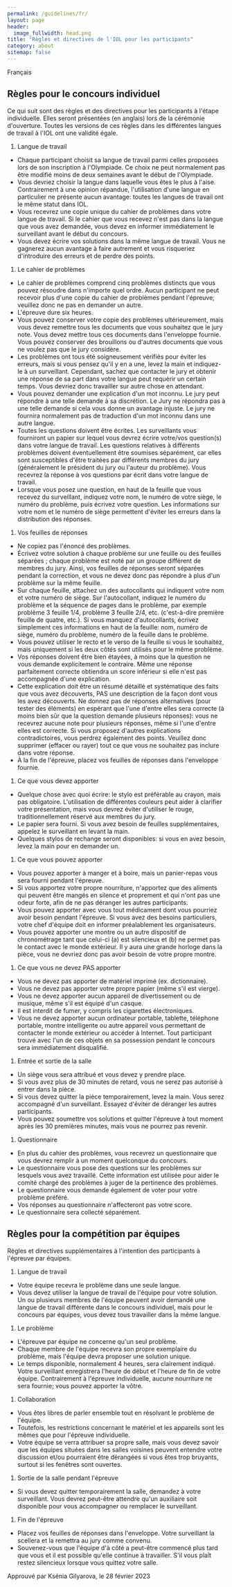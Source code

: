 ```yaml
---
permalink: /guidelines/fr/
layout: page
header:
  image_fullwidth: head.png
title: "Règles et directives de l'IOL pour les participants"
category: about
sitemap: false
---
```


Français

## Règles pour le concours individuel

Ce qui suit sont des règles et des directives pour les participants à l'étape individuelle. Elles seront présentées (en anglais) lors de la cérémonie d'ouverture. Toutes les versions de ces règles dans les différentes langues de travail à l'IOL ont une validité égale.

1. Langue de travail
  * Chaque participant choisit sa langue de travail parmi celles proposées lors de son inscription à l'Olympiade. Ce choix ne peut normalement pas être modifié moins de deux semaines avant le début de l'Olympiade.
  * Vous devriez choisir la langue dans laquelle vous êtes le plus à l'aise. Contrairement à une opinion répandue, l'utilisation d'une langue en particulier ne présente aucun avantage: toutes les langues de travail ont le même statut dans IOL.
  * Vous recevrez une copie unique du cahier de problèmes dans votre langue de travail. Si le cahier que vous recevez n'est pas dans la langue que vous avez demandée, vous devez en informer immédiatement le surveillant avant le début du concours.
  * Vous devez écrire vos solutions dans la même langue de travail. Vous ne gagnerez aucun avantage à faire autrement et vous risqueriez d'introduire des erreurs et de perdre des points.
1. Le cahier de problèmes
  * Le cahier de problèmes comprend cinq problèmes distincts que vous pouvez résoudre dans n'importe quel ordre. Aucun participant ne peut recevoir plus d'une copie du cahier de problèmes pendant l'épreuve; veuillez donc ne pas en demander un autre.
  * L'épreuve dure six heures.
  * Vous pouvez conserver votre copie des problèmes ultérieurement, mais vous devez remettre tous les documents que vous souhaitez que le jury note. Vous devez mettre tous ces documents dans l'enveloppe fournie. Vous pouvez conserver des brouillons ou d'autres documents que vous ne voulez pas que le jury considère.
  * Les problèmes ont tous été soigneusement vérifiés pour éviter les erreurs, mais si vous pensez qu'il y en a une, levez la main et indiquez-le à un surveillant. Cependant, sachez que contacter le jury et obtenir une réponse de sa part dans votre langue peut requérir un certain temps. Vous devriez donc travailler sur autre chose en attendant.
  * Vous pouvez demander une explication d'un mot inconnu. Le jury peut répondre à une telle demande à sa discrétion. Le Jury ne répondra pas à une telle demande si cela vous donne un avantage injuste. Le jury ne fournira normalement pas de traduction d'un mot inconnu dans une autre langue. 
  * Toutes les questions doivent être écrites. Les surveillants vous fourniront un papier sur lequel vous devrez écrire votre/vos question(s) dans votre langue de travail. Les questions relatives à différents problèmes doivent éventuellement être soumises séparément, car elles sont susceptibles d'être traitées par différents membres du jury (généralement le président du jury ou l'auteur du problème). Vous recevrez la réponse à vos questions par écrit dans votre langue de travail. 
  * Lorsque vous posez une question, en haut de la feuille que vous recevez du surveillant, indiquez votre nom, le numéro de votre siège, le numéro du problème, puis écrivez votre question. Les informations sur votre nom et le numéro de siège permettent d'éviter les erreurs dans la distribution des réponses.
1. Vos feuilles de réponses
  * Ne copiez pas l'énoncé des problèmes.
  * Écrivez votre solution à chaque problème sur une feuille ou des feuilles séparées ; chaque problème est noté par un groupe différent de membres du jury. Ainsi, vos feuilles de réponses seront séparées pendant la correction, et vous ne devez donc pas répondre à plus d'un problème sur la même feuille.
  * Sur chaque feuille, attachez un des autocollants qui indiquent votre nom et votre numéro de siège. Sur l'autocollant, indiquez le numéro du problème et la séquence de pages dans le problème, par exemple problème 3 feuille 1/4, problème 3 feuille 2/4, etc. (c'est-à-dire première feuille de quatre, etc.). Si vous manquez d'autocollants, écrivez simplement ces informations en haut de la feuille: nom, numéro de siège, numéro du problème, numéro de la feuille dans le problème.
  * Vous pouvez utiliser le recto et le verso de la feuille si vous le souhaitez, mais uniquement si les deux côtés sont utilisés pour le même problème.
  * Vos réponses doivent être bien étayées, à moins que la question ne vous demande explicitement le contraire. Même une réponse parfaitement correcte obtiendra un score inférieur si elle n'est pas accompagnée d'une explication.
  * Cette explication doit être un résumé détaillé et systématique des faits que vous avez découverts, PAS une description de la façon dont vous les avez découverts. Ne donnez pas de réponses alternatives (pour tester des éléments) en espérant que l'une d'entre elles sera correcte (à moins bien sûr que la question demande plusieurs réponses): vous ne recevrez aucune note pour plusieurs réponses, même si l'une d'entre elles est correcte. Si vous proposez d'autres explications contradictoires, vous perdrez également des points. Veuillez donc supprimer (effacer ou rayer) tout ce que vous ne souhaitez pas inclure dans votre réponse.
  * À la fin de l'épreuve, placez vos feuilles de réponses dans l'enveloppe fournie.
1. Ce que vous devez apporter
  * Quelque chose avec quoi écrire: le stylo est préférable au crayon, mais pas obligatoire. L'utilisation de différentes couleurs peut aider à clarifier votre présentation, mais vous devrez éviter d'utiliser le rouge, traditionnellement réservé aux membres du jury.
  * Le papier sera fourni. Si vous avez besoin de feuilles supplémentaires, appelez le surveillant en levant la main.
  * Quelques stylos de rechange seront disponibles: si vous en avez besoin, levez la main pour en demander un.
1. Ce que vous pouvez apporter
  * Vous pouvez apporter à manger et à boire, mais un panier-repas vous sera fourni pendant l'épreuve.
  * Si vous apportez votre propre nourriture, n'apportez que des aliments qui peuvent être mangés en silence et proprement et qui n'ont pas une odeur forte, afin de ne pas déranger les autres participants.
  * Vous pouvez apporter avec vous tout médicament dont vous pourriez avoir besoin pendant l'épreuve. Si vous avez des besoins particuliers, votre chef d'équipe doit en informer préalablement les organisateurs.
  * Vous pouvez apporter une montre ou un autre dispositif de chronométrage tant que celui-ci (a) est silencieux et (b) ne permet pas le contact avec le monde extérieur. Il y aura une grande horloge dans la pièce, vous ne devriez donc pas avoir besoin de votre propre montre.
1. Ce que vous ne devez PAS apporter
  * Vous ne devez pas apporter de matériel imprimé (ex. dictionnaire). 
  * Vous ne devez pas apporter votre propre papier (même s'il est vierge).
  * Vous ne devez apporter aucun appareil de divertissement ou de musique, même s'il est équipé d'un casque.
  * Il est interdit de fumer, y compris les cigarettes électroniques.
  * Vous ne devez apporter aucun ordinateur portable, tablette, téléphone portable, montre intelligente ou autre appareil vous permettant de contacter le monde extérieur ou accéder à Internet. Tout participant trouvé avec l'un de ces objets en sa possession pendant le concours sera immédiatement disqualifié.
1. Entrée et sortie de la salle
  * Un siège vous sera attribué et vous devez y prendre place.
  * Si vous avez plus de 30 minutes de retard, vous ne serez pas autorisé à entrer dans la pièce.
  * Si vous devez quitter la pièce temporairement, levez la main. Vous serez accompagné d'un surveillant. Essayez d'éviter de déranger les autres participants.
  * Vous pouvez soumettre vos solutions et quitter l'épreuve à tout moment après les 30 premières minutes, mais vous ne pourrez pas revenir.
1. Questionnaire
  * En plus du cahier des problèmes, vous recevrez un questionnaire que vous devrez remplir à un moment quelconque du concours.
  * Le questionnaire vous pose des questions sur les problèmes sur lesquels vous avez travaillé. Cette information est utilisée pour aider le comité chargé des problèmes à juger de la pertinence des problèmes.
  * Le questionnaire vous demande également de voter pour votre problème préféré.
  * Vos réponses au questionnaire n'affecteront pas votre score.
  * Le questionnaire sera collecté séparément.

## Règles pour la compétition par équipes

Règles et directives supplémentaires à l'intention des participants à l'épreuve par équipes.

1. Langue de travail
  * Votre équipe recevra le problème dans une seule langue.
  * Vous devez utiliser la langue de travail de l'équipe pour votre solution. Un ou plusieurs membres de l'équipe peuvent avoir demandé une langue de travail différente dans le concours individuel, mais pour le concours par équipes, vous devez tous travailler dans la même langue.
1. Le problème
  * L'épreuve par équipe ne concerne qu'un seul problème.
  * Chaque membre de l'équipe recevra son propre exemplaire du problème, mais l'équipe devra proposer une solution unique.
  * Le temps disponible, normalement 4 heures, sera clairement indiqué. Votre surveillant enregistrera l'heure de début et l'heure de fin de votre équipe. Contrairement à l'épreuve individuelle, aucune nourriture ne sera fournie; vous pouvez apporter la vôtre.
1. Collaboration
  * Vous êtes libres de parler ensemble tout en résolvant le problème de l'équipe.
  * Toutefois, les restrictions concernant le matériel et les appareils sont les mêmes que pour l'épreuve individuelle.
  * Votre équipe se verra attribuer sa propre salle, mais vous devez savoir que les équipes situées dans les salles voisines peuvent entendre votre discussion et/ou pourraient être dérangées si vous êtes trop bruyants, surtout si les fenêtres sont ouvertes.
1. Sortie de la salle pendant l'épreuve
  * Si vous devez quitter temporairement la salle, demandez à votre surveillant. Vous devrez peut-être attendre qu'un auxiliaire soit disponible pour vous accompagner ou remplacer le surveillant.
1. Fin de l'épreuve
  * Placez vos feuilles de réponses dans l'enveloppe. Votre surveillant la scellera et la remettra au jury comme convenu.
  * Souvenez-vous que l'équipe d'à côté a peut-être commencé plus tard que vous et il est possible qu'elle continue à travailler. S'il vous plaît restez silencieux lorsque vous quittez votre salle.

Approuvé par Ksénia Gilyarova, le 28 février 2023